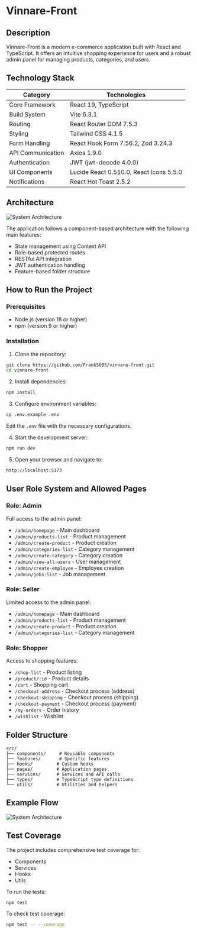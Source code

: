 # Vinnare-Front

## Description
Vinnare-Front is a modern e-commerce application built with React and TypeScript. It offers an intuitive shopping experience for users and a robust admin panel for managing products, categories, and users.

## Technology Stack
| Category | Technologies |
|-----------|-------------|
| Core Framework | React 19, TypeScript |
| Build System | Vite 6.3.1 |
| Routing | React Router DOM 7.5.3 |
| Styling | Tailwind CSS 4.1.5 |
| Form Handling | React Hook Form 7.56.2, Zod 3.24.3 |
| API Communication | Axios 1.9.0 |
| Authentication | JWT (jwt-decode 4.0.0) |
| UI Components | Lucide React 0.510.0, React Icons 5.5.0 |
| Notifications | React Hot Toast 2.5.2 |

## Architecture
![System Architecture]()

The application follows a component-based architecture with the following main features:
- State management using Context API
- Role-based protected routes
- RESTful API integration
- JWT authentication handling
- Feature-based folder structure

## How to Run the Project

### Prerequisites
- Node.js (version 18 or higher)
- npm (version 9 or higher)

### Installation
1. Clone the repository:
```bash
git clone https://github.com/Frank5005/vinnare-front.git
cd vinnare-front
```

2. Install dependencies:
```bash
npm install
```

3. Configure environment variables:
```bash
cp .env.example .env
```
Edit the `.env` file with the necessary configurations.

4. Start the development server:
```bash
npm run dev
```

5. Open your browser and navigate to:
```bash
http://localhost:5173
```

## User Role System and Allowed Pages

### Role: Admin
Full access to the admin panel:
- `/admin/homepage` - Main dashboard
- `/admin/products-list` - Product management
- `/admin/create-product` - Product creation
- `/admin/categories-list` - Category management
- `/admin/create-category` - Category creation
- `/admin/view-all-users` - User management
- `/admin/create-employee` - Employee creation
- `/admin/jobs-list` - Job management

### Role: Seller
Limited access to the admin panel:
- `/admin/homepage` - Main dashboard
- `/admin/products-list` - Product management
- `/admin/create-product` - Product creation
- `/admin/categories-list` - Category management

### Role: Shopper
Access to shopping features:
- `/shop-list` - Product listing
- `/product/:id` - Product details
- `/cart` - Shopping cart
- `/checkout-address` - Checkout process (address)
- `/checkout-shipping` - Checkout process (shipping)
- `/checkout-payment` - Checkout process (payment)
- `/my-orders` - Order history
- `/wishlist` - Wishlist

## Folder Structure
```
src/
├── components/     # Reusable components
├── features/       # Specific features
├── hooks/         # Custom hooks
├── pages/         # Application pages
├── services/      # Services and API calls
├── types/         # TypeScript type definitions
└── utils/         # Utilities and helpers
```

## Example Flow
![System Architecture]()

## Test Coverage
The project includes comprehensive test coverage for:
- Components
- Services
- Hooks
- Utils

To run the tests:
```bash
npm test
```

To check test coverage:
```bash
npm test -- --coverage
```
